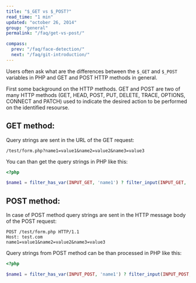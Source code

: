 ```yaml
---
title: "$_GET vs $_POST?"
read_time: "1 min"
updated: "october 26, 2014"
group: "general"
permalink: "/faq/get-vs-post/"

compass:
  prev: "/faq/face-detection/"
  next: "/faq/git-introduction/"
---
```


Users often ask what are the differences between the `$_GET` and `$_POST` variables in PHP and GET and POST HTTP methods in general.

First some background on the HTTP methods. GET and POST are two of many HTTP methods (GET, HEAD, POST, PUT, DELETE, TRACE, OPTIONS, CONNECT and PATCH)
used to indicate the desired action to be performed on the identified resourse.

## GET method:

Query strings are sent in the URL of the GET request:

~~~text
/test/form.php?name1=value1&name2=value2&name3=value3
~~~

You can than get the query strings in PHP like this:

~~~php
<?php

$name1 = filter_has_var(INPUT_GET, 'name1') ? filter_input(INPUT_GET, 'name1', FILTER_SANITIZE_STRING) : false;
~~~

## POST method:

In case of POST method query strings are sent in the HTTP message body of the POST request:

~~~text
POST /test/form.php HTTP/1.1
Host: test.com
name1=value1&name2=value2&name3=value3
~~~

Query strings from POST method can be than processed in PHP like this:

~~~php
<?php

$name1 = filter_has_var(INPUT_POST, 'name1') ? filter_input(INPUT_POST, 'name1', FILTER_SANITIZE_STRING) : false;
~~~
